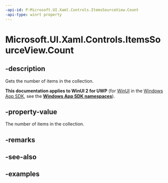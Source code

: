```yaml
---
-api-id: P:Microsoft.UI.Xaml.Controls.ItemsSourceView.Count
-api-type: winrt property
---
```


# Microsoft.UI.Xaml.Controls.ItemsSourceView.Count

<!--
public int Count { get; }
-->

## -description

Gets the number of items in the collection.

**This documentation applies to WinUI 2 for UWP** (for [WinUI](/windows/apps/winui/winui3/) in the [Windows App SDK](/windows/apps/windows-app-sdk/), see the **[Windows App SDK namespaces](/windows/windows-app-sdk/api/winrt/)**).

## -property-value

The number of items in the collection.

## -remarks

## -see-also

## -examples

